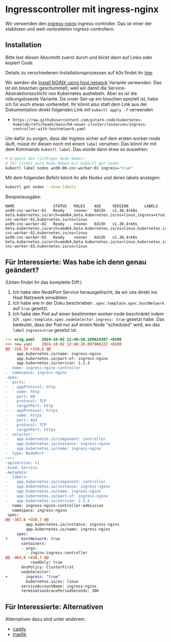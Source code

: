 # Ingresscontroller mit ingress-nginx

Wir verwenden den [ingress-nginx](https://kubernetes.github.io/ingress-nginx/) ingress-controller. Das ist einer der stabilsten und weit-verbreiteten ingress-controllern. 


## Installation

Bitte lest diesen Abschnitt zuerst durch und klickt dann auf Links oder kopiert Code. 

Details zu verschiedenen Installationsprozessen auf k0s findet ihr [hier](https://docs.k0sproject.io/stable/examples/nginx-ingress/#install-nginx-using-host-network).

Wir werden die [Install NGINX using host network](https://docs.k0sproject.io/stable/examples/nginx-ingress/#install-nginx-using-host-network) Variante verwenden. Das ist ein bisschen geschummelt, weil wir damit die Service-Abstraktionsschicht von Kubernetes aushebeln. Aber es ist die reibungsloseste Variante. Da unser Set-up ein bisschen speziell ist, habe ich für euch etwas vorbereitet. Ihr könnt also statt dem Link aus der Dokumentation direkt folgenden Link mit `kubectl apply -f` verwenden

- `https://raw.githubusercontent.com/pstark-code/kubernetes-homelab/refs/heads/main/04-neuer-cluster/resourcen/ingress-controller-with-hostnetwork.yaml`

Um dafür zu sorgen, dass der Ingress sicher auf dem ersten worker-node läuft, müsst ihr diesen noch mit einem `label` versehen. Das könnt ihr mit dem Kommando `kubectl label`. Das würde dann etwa so aussehen: 

```sh
# Ergänzt den richtigen Node-Namen!
# Ihr findet eure Node-Namen mit kubectl get nodes
kubectl label nodes ws00-00-cnc-worker-01 ingress="true"
```

Mit dem folgenden Befehl könnt ihr alle Nodes und deren labels anzeigen:

```sh
kubectl get nodes --show-labels
```

Beispielausgabe:

```
NAME                 STATUS   ROLES    AGE     VERSION       LABELS
ws99-cnc-worker-01   Ready    <none>   6d15h   v1.30.4+k0s   beta.kubernetes.io/arch=amd64,beta.kubernetes.io/os=linux,ingress=true,kubernetes.io/arch=amd64,kubernetes.io/hostname=ws99-cnc-worker-01,kubernetes.io/os=linux
ws99-cnc-worker-02   Ready    <none>   6d15h   v1.30.4+k0s   beta.kubernetes.io/arch=amd64,beta.kubernetes.io/os=linux,kubernetes.io/arch=amd64,kubernetes.io/hostname=ws99-cnc-worker-02,kubernetes.io/os=linux
ws99-cnc-worker-03   Ready    <none>   6d15h   v1.30.4+k0s   beta.kubernetes.io/arch=amd64,beta.kubernetes.io/os=linux,kubernetes.io/arch=amd64,kubernetes.io/hostname=ws99-cnc-worker-03,kubernetes.io/os=linux
```


## Für Interessierte: Was habe ich denn genau geändert?

(Unten findet ihr das komplette Diff.)

1. Ich habe den NodePort Service herausgelöscht, da wir uns direkt ins Host Netzwerk einwählen. 
2. Ich habe wie in der Doku beschrieben `.spec.template.spec.hostNetwork` auf `true` gesetzt. 
3. Ich habe den Pod auf einen bestimmten worker-node beschränkt indem ich `.spec.template.spec.nodeSelector.ingress: true` gesetzt habe. Das bedeutet, dass der Pod nur auf einem Node "scheduled" wird, wo das `label` `ingress=true` gesetzt ist. 



```diff
--- orig.yaml   2024-10-02 12:46:50.188624387 +0200
+++ new.yaml    2024-10-02 12:46:28.097966222 +0200
@@ -318,35 +318,6 @@
     app.kubernetes.io/name: ingress-nginx
     app.kubernetes.io/part-of: ingress-nginx
     app.kubernetes.io/version: 1.1.3
-  name: ingress-nginx-controller
-  namespace: ingress-nginx
-spec:
-  ports:
-  - appProtocol: http
-    name: http
-    port: 80
-    protocol: TCP
-    targetPort: http
-  - appProtocol: https
-    name: https
-    port: 443
-    protocol: TCP
-    targetPort: https
-  selector:
-    app.kubernetes.io/component: controller
-    app.kubernetes.io/instance: ingress-nginx
-    app.kubernetes.io/name: ingress-nginx
-  type: NodePort
----
-apiVersion: v1
-kind: Service
-metadata:
-  labels:
-    app.kubernetes.io/component: controller
-    app.kubernetes.io/instance: ingress-nginx
-    app.kubernetes.io/name: ingress-nginx
-    app.kubernetes.io/part-of: ingress-nginx
-    app.kubernetes.io/version: 1.1.3
   name: ingress-nginx-controller-admission
   namespace: ingress-nginx
 spec:
@@ -387,6 +358,7 @@
         app.kubernetes.io/instance: ingress-nginx
         app.kubernetes.io/name: ingress-nginx
     spec:
+      hostNetwork: true
       containers:
       - args:
         - /nginx-ingress-controller
@@ -464,6 +436,7 @@
           readOnly: true
       dnsPolicy: ClusterFirst
       nodeSelector:
+        ingress: "true"
         kubernetes.io/os: linux
       serviceAccountName: ingress-nginx
       terminationGracePeriodSeconds: 300
```


## Für Interessierte: Alternativen

Alternativen dazu sind unter anderem:

- [caddy](https://caddyserver.com/docs/install)
- [traefik](https://doc.traefik.io/traefik/getting-started/quick-start-with-kubernetes/)
